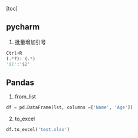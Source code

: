 [toc]

## pycharm
1. 批量增加引号

```python
Ctrl+R 
(.*?): (.*)
'$1':'$2'
```

## Pandas
1. from_list
```python
df = pd.DataFrame(lst, columns =['Name', 'Age'])
```
2. to_excel 
```python
df.to_excel('test.xlsx')
```
